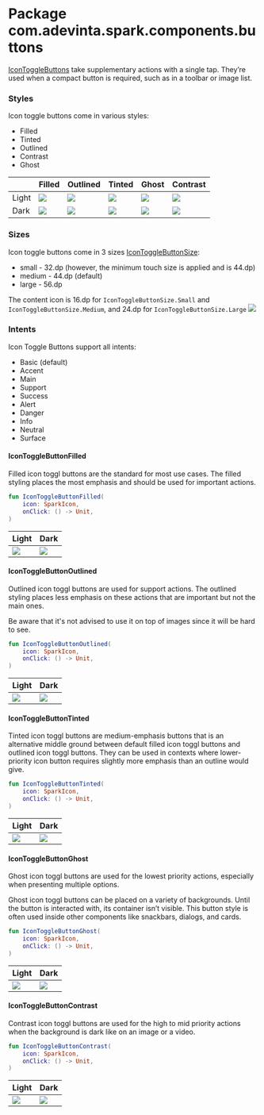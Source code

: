 # Package com.adevinta.spark.components.buttons

[IconToggleButtons](https://spark.adevinta.com/1186e1705/p/2352e9-icon-button/b/32e1a2) take supplementary
actions with a single tap. They’re used when a compact button is required, such as in a toolbar or
image list.

### Styles

Icon toggle buttons come in various styles:

- Filled
- Tinted
- Outlined
- Contrast
- Ghost

|       | Filled                                                                                                                           | Outlined                                                                                                                           | Tinted                                                                                                                           | Ghost                                                                                                                           | Contrast                                                                                                                           |
|-------|----------------------------------------------------------------------------------------------------------------------------------|------------------------------------------------------------------------------------------------------------------------------------|----------------------------------------------------------------------------------------------------------------------------------|---------------------------------------------------------------------------------------------------------------------------------|------------------------------------------------------------------------------------------------------------------------------------|
| Light | ![](../../images/com.adevinta.spark_PreviewScreenshotTests_preview_tests_icontogglebutton_icontogglebuttonfilledsmall_light.png) | ![](../../images/com.adevinta.spark_PreviewScreenshotTests_preview_tests_icontogglebutton_icontogglebuttonoutlinedsmall_light.png) | ![](../../images/com.adevinta.spark_PreviewScreenshotTests_preview_tests_icontogglebutton_icontogglebuttontintedsmall_light.png) | ![](../../images/com.adevinta.spark_PreviewScreenshotTests_preview_tests_icontogglebutton_icontogglebuttonghostsmall_light.png) | ![](../../images/com.adevinta.spark_PreviewScreenshotTests_preview_tests_icontogglebutton_icontogglebuttoncontrastsmall_light.png) |
| Dark  | ![](../../images/com.adevinta.spark_PreviewScreenshotTests_preview_tests_icontogglebutton_icontogglebuttonfilledsmall_dark.png)  | ![](../../images/com.adevinta.spark_PreviewScreenshotTests_preview_tests_icontogglebutton_icontogglebuttonoutlinedsmall_dark.png)  | ![](../../images/com.adevinta.spark_PreviewScreenshotTests_preview_tests_icontogglebutton_icontogglebuttontintedsmall_dark.png)  | ![](../../images/com.adevinta.spark_PreviewScreenshotTests_preview_tests_icontogglebutton_icontogglebuttonghostsmall_dark.png)  | ![](../../images/com.adevinta.spark_PreviewScreenshotTests_preview_tests_icontogglebutton_icontogglebuttoncontrastsmall_dark.png)  |

### Sizes

Icon toggle buttons come in 3 sizes [IconToggleButtonSize](IconToggleButtonSize.kt):

- small - 32.dp (however, the minimum touch size is applied and is 44.dp)
- medium - 44.dp (default)
- large - 56.dp

The content icon is 16.dp for `IconToggleButtonSize.Small` and `IconToggleButtonSize.Medium`, and 24.dp
for `IconToggleButtonSize.Large`
![](../../images/com.adevinta.spark_PreviewScreenshotTests_preview_tests_icontogglebuttons_icontogglebuttons_light.png)

### Intents

Icon Toggle Buttons support all intents:
- Basic (default)
- Accent
- Main
- Support
- Success
- Alert
- Danger
- Info
- Neutral
- Surface

#### IconToggleButtonFilled

Filled icon toggl buttons are the standard for most use cases. The filled styling places the most
emphasis and should be used for important actions.

```kotlin
fun IconToggleButtonFilled(
    icon: SparkIcon,
    onClick: () -> Unit,
)
```

| Light                                                                                                                  | Dark                                                                                                                  |
|------------------------------------------------------------------------------------------------------------------------|-----------------------------------------------------------------------------------------------------------------------|
| ![](../../images/com.adevinta.spark_PreviewScreenshotTests_preview_tests_icontogglebutton_icontogglebuttonfilledsmall_light.png) | ![](../../images/com.adevinta.spark_PreviewScreenshotTests_preview_tests_icontogglebutton_icontogglebuttonfilledsmall_dark.png) |

#### IconToggleButtonOutlined

Outlined icon toggl buttons are used for support actions. The outlined styling places less emphasis on these
actions that are important but not the main ones.

Be aware that it's not advised to use it on top of images since it will be hard to see.

```kotlin
fun IconToggleButtonOutlined(
    icon: SparkIcon,
    onClick: () -> Unit,
)
```

| Light                                                                                                                    | Dark                                                                                                                    |
|--------------------------------------------------------------------------------------------------------------------------|-------------------------------------------------------------------------------------------------------------------------|
| ![](../../images/com.adevinta.spark_PreviewScreenshotTests_preview_tests_icontogglebutton_icontogglebuttonoutlinedsmall_light.png) | ![](../../images/com.adevinta.spark_PreviewScreenshotTests_preview_tests_icontogglebutton_icontogglebuttonoutlinedsmall_dark.png) |

#### IconToggleButtonTinted

Tinted icon toggl buttons are medium-emphasis buttons that is an alternative middle ground between
default filled icon toggl buttons and outlined icon toggl buttons. They can be used in contexts where lower-priority
icon button requires slightly more emphasis than an outline would give.

```kotlin
fun IconToggleButtonTinted(
    icon: SparkIcon,
    onClick: () -> Unit,
)
```

| Light                                                                                                                  | Dark                                                                                                                  |
|------------------------------------------------------------------------------------------------------------------------|-----------------------------------------------------------------------------------------------------------------------|
| ![](../../images/com.adevinta.spark_PreviewScreenshotTests_preview_tests_icontogglebutton_icontogglebuttontintedsmall_light.png) | ![](../../images/com.adevinta.spark_PreviewScreenshotTests_preview_tests_icontogglebutton_icontogglebuttontintedsmall_dark.png) |

#### IconToggleButtonGhost

Ghost icon toggl buttons are used for the lowest priority actions, especially when presenting multiple options.

Ghost icon toggl buttons can be placed on a variety of backgrounds. Until the button is interacted with, its
container isn’t visible.
This button style is often used inside other components like snackbars, dialogs, and cards.

```kotlin
fun IconToggleButtonGhost(
    icon: SparkIcon,
    onClick: () -> Unit,
)
```

| Light                                                                                                                 | Dark                                                                                                                 |
|-----------------------------------------------------------------------------------------------------------------------|----------------------------------------------------------------------------------------------------------------------|
| ![](../../images/com.adevinta.spark_PreviewScreenshotTests_preview_tests_icontogglebutton_icontogglebuttonghostsmall_light.png) | ![](../../images/com.adevinta.spark_PreviewScreenshotTests_preview_tests_icontogglebutton_icontogglebuttonghostsmall_dark.png) |

#### IconToggleButtonContrast

Contrast icon toggl buttons are used for the high to mid priority actions when the background is dark like on
an image or a video.

```kotlin
fun IconToggleButtonContrast(
    icon: SparkIcon,
    onClick: () -> Unit,
)
```

| Light                                                                                                                    | Dark                                                                                                                    |
|--------------------------------------------------------------------------------------------------------------------------|-------------------------------------------------------------------------------------------------------------------------|
| ![](../../images/com.adevinta.spark_PreviewScreenshotTests_preview_tests_icontogglebutton_icontogglebuttoncontrastsmall_light.png) | ![](../../images/com.adevinta.spark_PreviewScreenshotTests_preview_tests_icontogglebutton_icontogglebuttoncontrastsmall_dark.png) |
